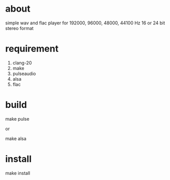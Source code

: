 # about

simple wav and flac player for 192000, 96000, 48000, 44100 Hz 16 or 24 bit stereo format

# requirement

1. clang-20
2. make
3. pulseaudio
4. alsa
5. flac

# build

make pulse

or

make alsa

# install

make install
